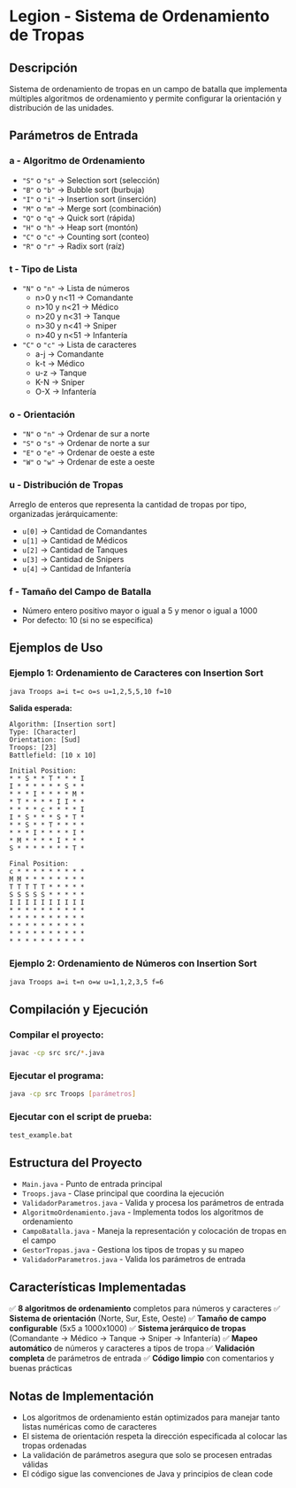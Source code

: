 # Legion - Sistema de Ordenamiento de Tropas

## Descripción
Sistema de ordenamiento de tropas en un campo de batalla que implementa múltiples algoritmos de ordenamiento y permite configurar la orientación y distribución de las unidades.

## Parámetros de Entrada

### a - Algoritmo de Ordenamiento
- `"S"` o `"s"` → Selection sort (selección)
- `"B"` o `"b"` → Bubble sort (burbuja)
- `"I"` o `"i"` → Insertion sort (inserción)
- `"M"` o `"m"` → Merge sort (combinación)
- `"Q"` o `"q"` → Quick sort (rápida)
- `"H"` o `"h"` → Heap sort (montón)
- `"C"` o `"c"` → Counting sort (conteo)
- `"R"` o `"r"` → Radix sort (raíz)

### t - Tipo de Lista
- `"N"` o `"n"` → Lista de números
  - n>0 y n<11 → Comandante
  - n>10 y n<21 → Médico
  - n>20 y n<31 → Tanque
  - n>30 y n<41 → Sniper
  - n>40 y n<51 → Infantería
- `"C"` o `"c"` → Lista de caracteres
  - a-j → Comandante
  - k-t → Médico
  - u-z → Tanque
  - K-N → Sniper
  - O-X → Infantería

### o - Orientación
- `"N"` o `"n"` → Ordenar de sur a norte
- `"S"` o `"s"` → Ordenar de norte a sur
- `"E"` o `"e"` → Ordenar de oeste a este
- `"W"` o `"w"` → Ordenar de este a oeste

### u - Distribución de Tropas
Arreglo de enteros que representa la cantidad de tropas por tipo, organizadas jerárquicamente:
- `u[0]` → Cantidad de Comandantes
- `u[1]` → Cantidad de Médicos
- `u[2]` → Cantidad de Tanques
- `u[3]` → Cantidad de Snipers
- `u[4]` → Cantidad de Infantería

### f - Tamaño del Campo de Batalla
- Número entero positivo mayor o igual a 5 y menor o igual a 1000
- Por defecto: 10 (si no se especifica)

## Ejemplos de Uso

### Ejemplo 1: Ordenamiento de Caracteres con Insertion Sort
```bash
java Troops a=i t=c o=s u=1,2,5,5,10 f=10
```

**Salida esperada:**
```
Algorithm: [Insertion sort]
Type: [Character]
Orientation: [Sud]
Troops: [23]
Battlefield: [10 x 10]

Initial Position:
* * S * * T * * * I
I * * * * * * S * *
* * * I * * * * M *
* T * * * * I I * *
* * * * c * * * * I
I * S * * * S * T *
* * S * * T * * * *
* * * I * * * * I *
* M * * * * I * * *
S * * * * * * * T *

Final Position:
c * * * * * * * * *
M M * * * * * * * *
T T T T T * * * * *
S S S S S * * * * *
I I I I I I I I I I
* * * * * * * * * *
* * * * * * * * * *
* * * * * * * * * *
* * * * * * * * * *
* * * * * * * * * *
```

### Ejemplo 2: Ordenamiento de Números con Insertion Sort
```bash
java Troops a=i t=n o=w u=1,1,2,3,5 f=6
```

## Compilación y Ejecución

### Compilar el proyecto:
```bash
javac -cp src src/*.java
```

### Ejecutar el programa:
```bash
java -cp src Troops [parámetros]
```

### Ejecutar con el script de prueba:
```bash
test_example.bat
```

## Estructura del Proyecto

- `Main.java` - Punto de entrada principal
- `Troops.java` - Clase principal que coordina la ejecución
- `ValidadorParametros.java` - Valida y procesa los parámetros de entrada
- `AlgoritmoOrdenamiento.java` - Implementa todos los algoritmos de ordenamiento
- `CampoBatalla.java` - Maneja la representación y colocación de tropas en el campo
- `GestorTropas.java` - Gestiona los tipos de tropas y su mapeo
- `ValidadorParametros.java` - Valida los parámetros de entrada

## Características Implementadas

✅ **8 algoritmos de ordenamiento** completos para números y caracteres
✅ **Sistema de orientación** (Norte, Sur, Este, Oeste)
✅ **Tamaño de campo configurable** (5x5 a 1000x1000)
✅ **Sistema jerárquico de tropas** (Comandante → Médico → Tanque → Sniper → Infantería)
✅ **Mapeo automático** de números y caracteres a tipos de tropa
✅ **Validación completa** de parámetros de entrada
✅ **Código limpio** con comentarios y buenas prácticas

## Notas de Implementación

- Los algoritmos de ordenamiento están optimizados para manejar tanto listas numéricas como de caracteres
- El sistema de orientación respeta la dirección especificada al colocar las tropas ordenadas
- La validación de parámetros asegura que solo se procesen entradas válidas
- El código sigue las convenciones de Java y principios de clean code 